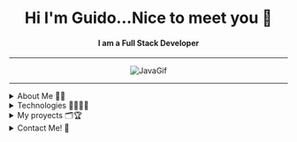 

<div align=center> 
<span>
 <h1> Hi I'm Guido...Nice to meet you 👋 </h1>
 <h4> I am a Full Stack Developer </h4>
 </span>
</div>

<hr>

<div align="center">
    <img src="https://miro.medium.com/v2/resize:fit:720/format:webp/1*SazB8drLx74W-bFBqag9zA.gif" alt="JavaGif">
</div>

<hr>

<details>
 <summary> About Me 🙋‍♂️​ </summary>
 <div align=center> 
  <p>
   ​✨​ I am a passionate full-stack developer specialized in JavaScript, with experience in React, Node.js, and Express. 
   Committed to technical excellence, I consistently seek innovative solutions for dynamic and efficient web applications.
   Ready to tackle new challenges and contribute to the success of exciting projects. ​✨​
  </p>
 </div>
</details>

<details>
 <summary> Technologies ​👨‍💻​🧑‍💻​​ </summary>
 <div align=center> 
  <img src = "https://media2.giphy.com/media/QssGEmpkyEOhBCb7e1/giphy.gif?cid=ecf05e47a0n3gi1bfqntqmob8g9aid1oyj2wr3ds3mg700bl&rid=giphy.gif" width = 32px> 
 <a href="https://developer.mozilla.org/en-US/docs/Web/JavaScript" target="_blank"> 
    <img src="https://img.shields.io/badge/Javascript-F7DF1E.svg?style=for-the-badge&logo=javascript&logoColor=black"
      alt="javascript"/> 
  </a>
   <a href="https://www.w3.org/html/" target="_blank"> 
    <img src="https://img.shields.io/badge/html-E34F26.svg?style=for-the-badge&logo=html5&logoColor=white"
      alt="html5"/> 
  </a>
  <a href="https://www.w3schools.com/css/" target="_blank">
    <img src="https://img.shields.io/badge/css-1572B6.svg?style=for-the-badge&logo=css3&logoColor=white"
      alt="css3"/>
  </a>
  <a href="https://reactjs.org/" target="_blank"> 
    <img src="https://img.shields.io/badge/reactjs-61DAFB.svg?style=for-the-badge&logo=react&logoColor=black"
      alt="react"/> 
  </a>
  <a href="https://redux.org" target="_blank"> 
    <img src="https://img.shields.io/badge/-Redux-764ABC?style=for-the-badge&logo=redux&logoColor=FAFAFA"
      alt="redux"/> 
  </a>
  <a href="https://nodejs.org" target="_blank"> 
    <img src="https://img.shields.io/badge/node.js-339933.svg?style=for-the-badge&logo=nodedotjs&logoColor=white"
      alt="nodejs"/> 
  </a>
  <a href="https://expressjs.com" target="_blank">
    <img src="https://img.shields.io/badge/express-000000.svg?style=for-the-badge&logo=express&logoColor=white"
      alt="express" />
   </a>     
   <a href="https://www.postgresql.org" target="_blank"> 
    <img src="https://img.shields.io/badge/postgreSQL-4169E1.svg?style=for-the-badge&logo=postgresql&logoColor=white"
      alt="postgresql"/> 
  </a>
   <a href="https://git-scm.com/" target="_blank">
    <img src="https://img.shields.io/badge/git-F05032.svg?style=for-the-badge&logo=git&logoColor=white"
      alt="git"/>
  </a>
  <a href="https://github.com/ELanza-48" target="_blank">
    <img src="https://img.shields.io/badge/github-181717.svg?style=for-the-badge&logo=github&logoColor=white" alt="github" />
  </a>
  <a href="https://code.visualstudio.com/" target="_blank">
    <img src="https://img.shields.io/badge/vscode-007ACC.svg?style=for-the-badge&logo=visualstudiocode&logoColor=white" alt="vsCode"/> 
  </a>
 </div>
</details>

<details><summary> My proyects 🗂️​🏆 ​</summary>

<div align=center>
 
[![ReadMe Card](https://github-readme-stats.vercel.app/api/pin/?username=guidounion6&repo=Proyecto-Individual-Countries)](https://github.com/guidounion6/Proyecto-Individual-Countries)
[![ReadMe Card](https://github-readme-stats.vercel.app/api/pin/?username=Veronicayf&repo=TripInSight_server)](https://github.com/Veronicayf/TripInSight_server)

</div>
</details>

<details> <summary> Contact Me! 📲​ </summary>

 <div align="center">
    <h2>You can reach me by:</h2>
    <p>
      <a href="https://www.linkedin.com/in/guido-contartese/" target="_blank">
        <img src="https://img.shields.io/badge/linkedin-%231DA1F2.svg?style=for-the-badge&logo=linkedin&logoColor=white" alt="guido" height="30">
      </a>
      <a href="mailto:guidocontartese90@gmail.com" target="_blank">
        <img src="https://img.shields.io/badge/gmail-EA4335.svg?style=for-the-badge&logo=gmail&logoColor=white" alt="guido" height="30">
      </a>
    </p>

  <a href="https://www.linkedin.com/in/guido-contartese/" target="blank"><img align="center" src="https://img.shields.io/badge/Guido Contartese-0077B5?style=for-the-badge&logo=linkedin&logoColor=white" /></a> &nbsp;&nbsp;&nbsp;  <a href="mailto:guidocontartese90@gmail.com" target="blank"><img align="center" src="https://img.shields.io/badge/guidocontartese90@gmail.com-D14836?style=for-the-badge&logo=gmail&logoColor=white" /></a>    &nbsp;&nbsp;&nbsp;       <a href="https://github.com/guidounion6" target="blank"><img align="center" src="https://img.shields.io/badge/guidounion6-100000?style=for-the-badge&logo=github&logoColor=white" /></a>
  </div>
</details>


